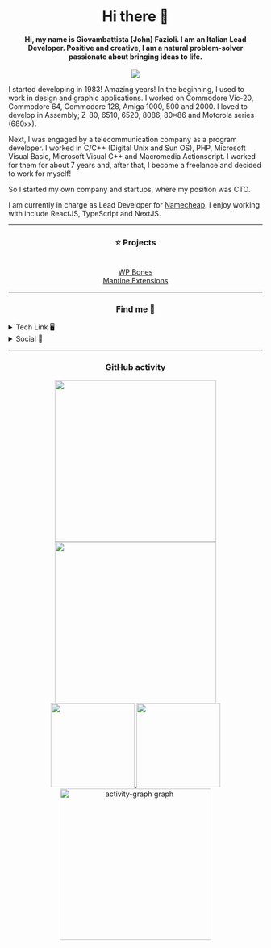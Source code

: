 <!-- Improved compatibility of back to top link: See: https://github.com/othneildrew/Best-README-Template/pull/73 -->
<a id="readme-top"></a>

<div align="center">
    <h1>Hi there 👋</h1>
</div>


<div align="center">
<h4>Hi, my name is Giovambattista (John) Fazioli. I am an Italian Lead Developer. Positive and creative, I am a natural problem-solver passionate about bringing ideas to life.</h4>
</div>

<div align="center">
<img src="https://github.com/user-attachments/assets/25b93dfd-c058-4489-a792-5f253caaae60"/>
</div>

I started developing in 1983! Amazing years! In the beginning,  I used to work in design and graphic applications. I worked on Commodore Vic-20, Commodore 64, Commodore 128, Amiga 1000, 500 and 2000. I loved to develop in Assembly; Z-80, 6510, 6520, 8086, 80×86 and Motorola series (680xx).

Next, I was engaged by a telecommunication company as a program developer. I worked in C/C++ (Digital Unix and Sun OS), PHP, Microsoft Visual Basic, Microsoft Visual C++ and Macromedia Actionscript. I worked for them for about 7 years and, after that, I become a freelance and decided to work for myself!

So I started my own company and startups, where my position was CTO.

I am currently in charge as Lead Developer for [Namecheap](https://namecheap.com). I enjoy working with include ReactJS, TypeScript and NextJS.

---

<div align="center">
    <h3>⭐ Projects</h3>
    <br />
    
<div>
    <a href="https://wpbones.com">WP Bones</a>
</div>

<div>
    <a href="https://mantine-extensions.vercel.app">Mantine Extensions</a>
</div>
    
</div>

---

<div align="center">
    <h3>Find me 👀</h3>
</div>    

<details>
  <summary>Tech Link 🖥</summary>
  <ul>
    <li>🔗 <a href="http://undolog.com">undolog.com</a> (Personal Tech Blog)</li> 
    <li>🔗 <a href="https://github.com/gfazioli">GitHub</a></li>
    <li>🔗 <a href="https://codesandbox.io/u/gfazioli">CodeSandbox</a></li>
    <li>🔗 <a href="https://www.npmjs.com/~gfazioli">npm</a></li>
    <li>🔗 <a href="http://pensierisottili.com">pensierisottili.com</a> (Personal Blog)</li> 
  </ul>
</details>

<details>
  <summary>Social 💬</summary>
  <ul>
   <li>🔗 <a href="https://twitter.com/gfazioli">Twitter</a></li>
    <li>🔗 <a href="https://www.facebook.com/undolog">Facebook</a></li>
    <li>🔗 <a href="https://it.linkedin.com/in/giovambattistafazioli">Linkedin</a></li>
    <li>🔗 <a href="https://undolog.slack.com">Slack</a></li>
  </ul>
</details>

<hr/>

<div align="center">
    <h3>GitHub activity</h3>
</div>

<div align="center">
    <a href="https://github.com/gfazioli">
        <img height="320" src="https://github-profile-trophy.vercel.app/?username=gfazioli&theme=onedark&margin-w=3&margin-h=3&no-frame=true&row=2&column=3">
    </a> 
    <a href="https://github.com/gfazioli">
        <img height="320" src="https://github-readme-stats.vercel.app/api/top-langs/?username=gfazioli&theme=great-gatsby&hide_border=true">
    </a>
</div>



<div align="center">
    <a href="https://github.com/gfazioli">
        <img height="166" src="https://github-readme-stats.vercel.app/api?username=gfazioli&show_icons=true&theme=great-gatsby&hide_border=true">
    </a> 
    <a href="https://github.com/gfazioli">
        <img height="166" src="http://github-readme-streak-stats.herokuapp.com/?user=gfazioli&theme=great-gatsby&hide_border=true">
    </a>
</div>
  
<div align="center">
  <img src="https://github-readme-activity-graph.vercel.app/graph?username=gfazioli&radius=16&theme=github-dark&area=true&order=5&hide_border=true" height="300" alt="activity-graph graph"  />
</div>




